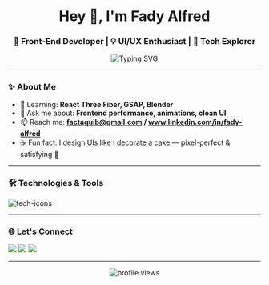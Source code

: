 <h1 align="center">Hey 👋, I'm Fady Alfred</h1>
<h3 align="center">🚀 Front-End Developer | 💡 UI/UX Enthusiast | 🧠 Tech Explorer</h3>

<p align="center">
  <img src="https://readme-typing-svg.demolab.com?font=Fira+Code&pause=1000&color=F76D6D&center=true&vCenter=true&width=435&lines=Front-End+Web+Developer;Passionate+about+beautiful+UI;Always+learning+new+tools+%F0%9F%9A%80" alt="Typing SVG" />
</p>

---

### ✨ About Me

- 🌱 Learning: **React Three Fiber, GSAP, Blender**
- 💬 Ask me about: **Frontend performance, animations, clean UI**
- 📫 Reach me: **factaguib@gmail.com / www.linkedin.com/in/fady-alfred**
- ☕ Fun fact: I design UIs like I decorate a cake — pixel-perfect & satisfying 🍰

---

### 🛠️ Technologies & Tools

<p align="left">
  <img src="https://skillicons.dev/icons?i=html,css,js,bootstrap,tailwind,sass,react,angular,vite,threejs,mongodb,figma,git,github,vscode,blender" alt="tech-icons" />
</p>

---

### 🌐 Let's Connect

<p align="left">
  <a href="mailto:factaguib@gmail.com"><img src="https://img.shields.io/badge/Gmail-D14836?style=for-the-badge&logo=gmail&logoColor=white" /></a>
  <a href="https://www.linkedin.com/in/fady-alfred"><img src="https://img.shields.io/badge/LinkedIn-0077B5?style=for-the-badge&logo=linkedin&logoColor=white" /></a>
  <a href="https://portfolio-five-zeta-79.vercel.app/"><img src="https://img.shields.io/badge/Portfolio-121212?style=for-the-badge&logo=firefox&logoColor=white" /></a>
</p>

---

<p align="center">
  <img src="https://komarev.com/ghpvc/?username=your-username&label=Profile+Views&color=blueviolet&style=flat" alt="profile views" />
</p>
